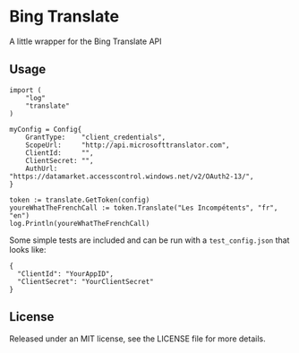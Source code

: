 # Bing Translate

A little wrapper for the Bing Translate API

## Usage

    import (
        "log"    
        "translate"
    )
    
    myConfig = Config{
    	GrantType:    "client_credentials",
    	ScopeUrl:     "http://api.microsofttranslator.com",
    	ClientId:     "",
    	ClientSecret: "",
    	AuthUrl:      "https://datamarket.accesscontrol.windows.net/v2/OAuth2-13/",
    }
    
    token := translate.GetToken(config)
    youreWhatTheFrenchCall := token.Translate("Les Incompétents", "fr", "en")
    log.Println(youreWhatTheFrenchCall)

Some simple tests are included and can be run with a `test_config.json` that looks like:

    {
      "ClientId": "YourAppID",
      "ClientSecret": "YourClientSecret"
    }


## License

Released under an MIT license, see the LICENSE file for more details.